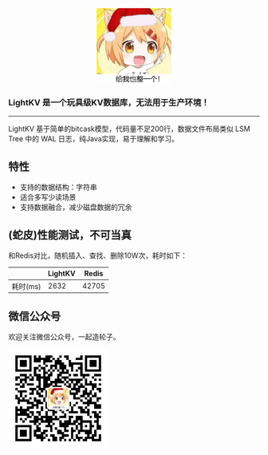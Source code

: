 
<div align=center>
<img width="150" height="150" src="./images/logo.jpg" alt="Logo"/>
</div>

### LightKV 是一个玩具级KV数据库，无法用于生产环境！

***

LightKV 基于简单的bitcask模型，代码量不足200行，数据文件布局类似 LSM Tree 中的 WAL 日志，纯Java实现，易于理解和学习。



## 特性

* 支持的数据结构：字符串
* 适合多写少读场景
* 支持数据融合，减少磁盘数据的冗余



## (蛇皮)性能测试，不可当真

和Redis对比，随机插入、查找、删除10W次，耗时如下：

|          | LightKV | Redis |
| -------- | ------- | ----- |
| 耗时(ms) | 2632    | 42705 |



## 微信公众号

欢迎关注微信公众号，一起造轮子。

<img src="./images/wechat.jpg" width="200px" align="left" alt="WeChat"/>
